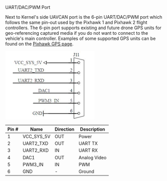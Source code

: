 UART/DAC/PWM Port

Next to Kernel's side UAVCAN port is the 6-pin UART/DAC/PWM port which follows the same pin-out used by the Pixhawk 1 and Pixhawk 2 flight
controllers. The 6-pin port supports existing and future drone GPS units for geo-referencing captured media if you do not want to connect
to the vehicle's main controller. Examples of some supported GPS units can be found on the [Pixhawk GPS page](https://pixhawk.org/peripherals/sensors/gps).

![](/assets/uart_dac_pwm.jpg)

| Pin #    | Name                | Direction    | Description          |
|----------|---------------------|--------------|----------------------|
|    1     | VCC_SYS_5V          | OUT          | Power                |
|    2     | UART2_TXD           | OUT          | UART TX|
|    3     | UART2_RXD           | IN           | UART RX|
|    4     | DAC1                | OUT          | Analog Video            |
|    5     | PWM3_IN             | IN           | PWM|
|    6     | GND                 | -            | Ground |

